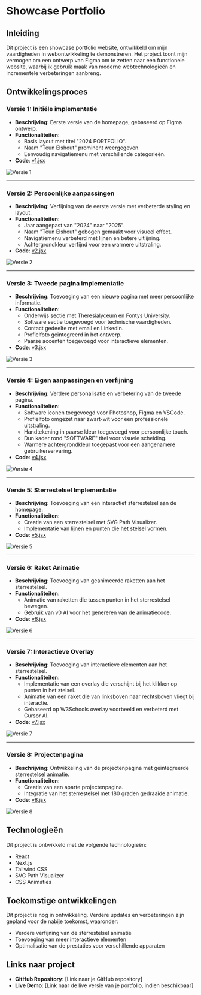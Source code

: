 # Showcase Portfolio

## Inleiding

Dit project is een showcase portfolio website, ontwikkeld om mijn vaardigheden in webontwikkeling te demonstreren. Het project toont mijn vermogen om een ontwerp van Figma om te zetten naar een functionele website, waarbij ik gebruik maak van moderne webtechnologieën en incrementele verbeteringen aanbreng.

## Ontwikkelingsproces

### Versie 1: Initiële implementatie
- **Beschrijving**: Eerste versie van de homepage, gebaseerd op Figma ontwerp.
- **Functionaliteiten**: 
  - Basis layout met titel "2024 PORTFOLIO".
  - Naam "Teun Elshout" prominent weergegeven.
  - Eenvoudig navigatiemenu met verschillende categorieën.
- **Code**: [v1.jsx](link-naar-je-v1-code)

![Versie 1](link-naar-je-v1-afbeelding)

---

### Versie 2: Persoonlijke aanpassingen
- **Beschrijving**: Verfijning van de eerste versie met verbeterde styling en layout.
- **Functionaliteiten**: 
  - Jaar aangepast van "2024" naar "2025".
  - Naam "Teun Elshout" gebogen gemaakt voor visueel effect.
  - Navigatiemenu verbeterd met lijnen en betere uitlijning.
  - Achtergrondkleur verfijnd voor een warmere uitstraling.
- **Code**: [v2.jsx](link-naar-je-v2-code)

![Versie 2](link-naar-je-v2-afbeelding)

---

### Versie 3: Tweede pagina implementatie
- **Beschrijving**: Toevoeging van een nieuwe pagina met meer persoonlijke informatie.
- **Functionaliteiten**: 
  - Onderwijs sectie met Theresialyceum en Fontys University.
  - Software sectie toegevoegd voor technische vaardigheden.
  - Contact gedeelte met email en LinkedIn.
  - Profielfoto geïntegreerd in het ontwerp.
  - Paarse accenten toegevoegd voor interactieve elementen.
- **Code**: [v3.jsx](link-naar-je-v3-code)

![Versie 3](link-naar-je-v3-afbeelding)

---

### Versie 4: Eigen aanpassingen en verfijning
- **Beschrijving**: Verdere personalisatie en verbetering van de tweede pagina.
- **Functionaliteiten**: 
  - Software iconen toegevoegd voor Photoshop, Figma en VSCode.
  - Profielfoto omgezet naar zwart-wit voor een professionele uitstraling.
  - Handtekening in paarse kleur toegevoegd voor persoonlijke touch.
  - Dun kader rond "SOFTWARE" titel voor visuele scheiding.
  - Warmere achtergrondkleur toegepast voor een aangenamere gebruikerservaring.
- **Code**: [v4.jsx](link-naar-je-v4-code)

![Versie 4](link-naar-je-v4-afbeelding)

---

### Versie 5: Sterrestelsel Implementatie
- **Beschrijving**: Toevoeging van een interactief sterrestelsel aan de homepage.
- **Functionaliteiten**: 
  - Creatie van een sterrestelsel met SVG Path Visualizer.
  - Implementatie van lijnen en punten die het stelsel vormen.
- **Code**: [v5.jsx](link-naar-je-v5-code)

![Versie 5](link-naar-je-v5-afbeelding)

---

### Versie 6: Raket Animatie
- **Beschrijving**: Toevoeging van geanimeerde raketten aan het sterrestelsel.
- **Functionaliteiten**: 
  - Animatie van raketten die tussen punten in het sterrestelsel bewegen.
  - Gebruik van v0 AI voor het genereren van de animatiecode.
- **Code**: [v6.jsx](link-naar-je-v6-code)

![Versie 6](link-naar-je-v6-afbeelding)

---

### Versie 7: Interactieve Overlay
- **Beschrijving**: Toevoeging van interactieve elementen aan het sterrestelsel.
- **Functionaliteiten**: 
  - Implementatie van een overlay die verschijnt bij het klikken op punten in het stelsel.
  - Animatie van een raket die van linksboven naar rechtsboven vliegt bij interactie.
  - Gebaseerd op W3Schools overlay voorbeeld en verbeterd met Cursor AI.
- **Code**: [v7.jsx](link-naar-je-v7-code)

![Versie 7](link-naar-je-v7-afbeelding)

---

### Versie 8: Projectenpagina
- **Beschrijving**: Ontwikkeling van de projectenpagina met geïntegreerde sterrestelsel animatie.
- **Functionaliteiten**: 
  - Creatie van een aparte projectenpagina.
  - Integratie van het sterrestelsel met 180 graden gedraaide animatie.
- **Code**: [v8.jsx](link-naar-je-v8-code)

![Versie 8](link-naar-je-v8-afbeelding)

## Technologieën

Dit project is ontwikkeld met de volgende technologieën:

- React
- Next.js
- Tailwind CSS
- SVG Path Visualizer
- CSS Animaties

## Toekomstige ontwikkelingen

Dit project is nog in ontwikkeling. Verdere updates en verbeteringen zijn gepland voor de nabije toekomst, waaronder:
- Verdere verfijning van de sterrestelsel animatie
- Toevoeging van meer interactieve elementen
- Optimalisatie van de prestaties voor verschillende apparaten

## Links naar project

- **GitHub Repository**: [Link naar je GitHub repository]
- **Live Demo**: [Link naar de live versie van je portfolio, indien beschikbaar]
